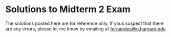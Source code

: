 # Solutions to Midterm 2 Exam
The solutions posted here are for reference only. If yous suspect that there are any errors, please let me know by emailing at [fernandes@g.harvard.edu](matilto:fernandes@g.harvard.edu)
